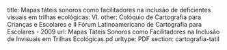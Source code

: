 title: Mapas táteis sonoros como facilitadores na inclusão de deficientes visuais em trilhas ecológicas: VI.
other:  Colóquio de Cartografia para Crianças e Escolares e II Fórum Latinoamericano de Cartografia para Escolares - 2009
url: Mapas Táteis Sonoros como Facilitadores na Inclusão de Invisuais em Trilhas Ecológicas.pd
urltype: PDF
section: cartografia-tatil

